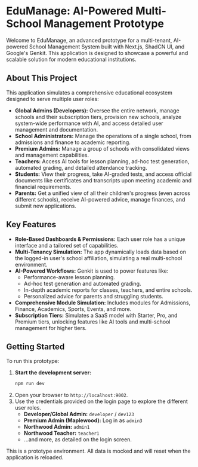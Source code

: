 
# EduManage: AI-Powered Multi-School Management Prototype

Welcome to EduManage, an advanced prototype for a multi-tenant, AI-powered School Management System built with Next.js, ShadCN UI, and Google's Genkit. This application is designed to showcase a powerful and scalable solution for modern educational institutions.

## About This Project

This application simulates a comprehensive educational ecosystem designed to serve multiple user roles:

-   **Global Admins (Developers):** Oversee the entire network, manage schools and their subscription tiers, provision new schools, analyze system-wide performance with AI, and access detailed user management and documentation.
-   **School Administrators:** Manage the operations of a single school, from admissions and finance to academic reporting.
-   **Premium Admins:** Manage a group of schools with consolidated views and management capabilities.
-   **Teachers:** Access AI tools for lesson planning, ad-hoc test generation, automated grading, and detailed attendance tracking.
-   **Students:** View their progress, take AI-graded tests, and access official documents like certificates and transcripts upon meeting academic and financial requirements.
-   **Parents:** Get a unified view of all their children's progress (even across different schools), receive AI-powered advice, manage finances, and submit new applications.

## Key Features

-   **Role-Based Dashboards & Permissions:** Each user role has a unique interface and a tailored set of capabilities.
-   **Multi-Tenancy Simulation:** The app dynamically loads data based on the logged-in user's school affiliation, simulating a real multi-school environment.
-   **AI-Powered Workflows:** Genkit is used to power features like:
    -   Performance-aware lesson planning.
    -   Ad-hoc test generation and automated grading.
    -   In-depth academic reports for classes, teachers, and entire schools.
    -   Personalized advice for parents and struggling students.
-   **Comprehensive Module Simulation:** Includes modules for Admissions, Finance, Academics, Sports, Events, and more.
-   **Subscription Tiers:** Simulates a SaaS model with Starter, Pro, and Premium tiers, unlocking features like AI tools and multi-school management for higher tiers.

## Getting Started

To run this prototype:

1.  **Start the development server:**
    ```bash
    npm run dev
    ```
2.  Open your browser to `http://localhost:9002`.
3.  Use the credentials provided on the login page to explore the different user roles.
    -   **Developer/Global Admin:** `developer` / `dev123`
    -   **Premium Admin (Maplewood):** Log in as `admin3`
    -   **Northwood Admin:** `admin1`
    -   **Northwood Teacher:** `teacher1`
    -   ...and more, as detailed on the login screen.

This is a prototype environment. All data is mocked and will reset when the application is reloaded.

  